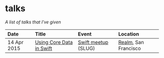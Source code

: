 # talks

*A list of talks that I've given*

| Date          | Title                               | Event                   | Location                                |
|:--------------|:------------------------------------|:------------------------------|:----------------------------------|
| 14 Apr 2015   | [Using Core Data in Swift][slides1] | [Swift meetup][event1] (SLUG) | [Realm][location1], San Francisco | 


[slides1]:https://speakerdeck.com/jessesquires/using-core-data-in-swift
[event1]:http://www.meetup.com/swift-language
[location1]:http://realm.io
